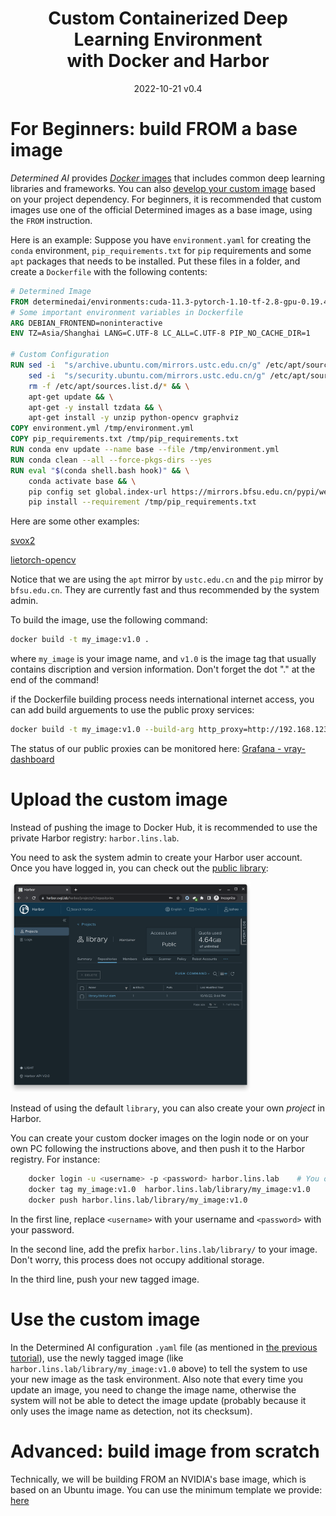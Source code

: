 <h1 align="center">Custom Containerized Deep Learning Environment<br>
with Docker and Harbor </h1>
<p align="center">
2022-10-21 v0.4
</p>

# For Beginners: build FROM a base image

*Determined AI* provides [*Docker* images](https://hub.docker.com/r/determinedai/environments/tags) that includes common deep learning libraries and frameworks. You can also [develop your custom image](https://gpu.lins.lab/docs/prepare-environment/custom-env.html) based on your project dependency. For beginners, it is recommended that custom images use one of the official Determined images as a base image, using the `FROM` instruction.

Here is an example: Suppose you have `environment.yaml` for creating the `conda` environment, `pip_requirements.txt` for `pip` requirements and some `apt` packages that needs to be installed. Put these files in a folder, and create a `Dockerfile` with the following contents:

```dockerfile
# Determined Image
FROM determinedai/environments:cuda-11.3-pytorch-1.10-tf-2.8-gpu-0.19.4
# Some important environment variables in Dockerfile
ARG DEBIAN_FRONTEND=noninteractive
ENV TZ=Asia/Shanghai LANG=C.UTF-8 LC_ALL=C.UTF-8 PIP_NO_CACHE_DIR=1

# Custom Configuration
RUN sed -i  "s/archive.ubuntu.com/mirrors.ustc.edu.cn/g" /etc/apt/sources.list && \
    sed -i  "s/security.ubuntu.com/mirrors.ustc.edu.cn/g" /etc/apt/sources.list && \
    rm -f /etc/apt/sources.list.d/* && \
    apt-get update && \
    apt-get -y install tzdata && \
    apt-get install -y unzip python-opencv graphviz
COPY environment.yml /tmp/environment.yml
COPY pip_requirements.txt /tmp/pip_requirements.txt
RUN conda env update --name base --file /tmp/environment.yml
RUN conda clean --all --force-pkgs-dirs --yes
RUN eval "$(conda shell.bash hook)" && \
    conda activate base && \
    pip config set global.index-url https://mirrors.bfsu.edu.cn/pypi/web/simple &&\
    pip install --requirement /tmp/pip_requirements.txt
```

Here are some other examples:

[svox2](../examples/svox2/)

[lietorch-opencv](../examples/lietorch-opencv/)

Notice that we are using the `apt` mirror by `ustc.edu.cn` and the `pip` mirror by `bfsu.edu.cn`. They are currently fast and thus recommended by the system admin.

To build the image, use the following command:

```bash
docker build -t my_image:v1.0 .
```

where `my_image` is your image name, and `v1.0` is the image tag that usually contains discription and version information. Don't forget the dot "." at the end of the command!

if the Dockerfile building process needs international internet access, you can add build arguements to use the public proxy services:

```bash
docker build -t my_image:v1.0 --build-arg http_proxy=http://192.168.123.62:18889 --build-arg https_proxy=http://192.168.123.62:18889 .
```

The status of our public proxies can be monitored here: [Grafana - vray-dashboard](https://grafana.lins.lab/d/CCSvIIEZz/v2ray-dashboard?orgId=1)

# Upload the custom image

Instead of pushing the image to Docker Hub, it is recommended to use the private Harbor registry: `harbor.lins.lab`.

You need to ask the system admin to create your Harbor user account. Once you have logged in, you can check out the [public library](https://harbor.lins.lab/harbor/projects/1/repositories):

<img src="./Custom_Containerized_Environment/harbor-library.png" alt="Harbor library" style="width:40vw;"/>

Instead of using the default `library`, you can also create your own *project* in Harbor.

You can create your custom docker images on the login node or on your own PC following the instructions above, and then push it to the Harbor registry. For instance:

```bash
    docker login -u <username> -p <password> harbor.lins.lab    # You only need to login once
    docker tag my_image:v1.0  harbor.lins.lab/library/my_image:v1.0
    docker push harbor.lins.lab/library/my_image:v1.0
```

In the first line, replace `<username>` with your username and `<password>` with your password.

In the second line, add the prefix `harbor.lins.lab/library/` to your image. Don't worry, this process does not occupy additional storage.

In the third line, push your new tagged image.

# Use the custom image

In the Determined AI configuration `.yaml` file (as mentioned in [the previous tutorial](./Determined_AI_User_Guide.md#task-configuration-template)), use the newly tagged image (like `harbor.lins.lab/library/my_image:v1.0` above) to tell the system to use your new image as the task environment. Also note that every time you update an image, you need to change the image name, otherwise the system will not be able to detect the image update (probably because it only uses the image name as detection, not its checksum).

# Advanced: build image from scratch

Technically, we will be building FROM an NVIDIA's base image, which is based on an Ubuntu image. You can use the minimum template we provide: [here](./../examples/determined-minimum/)

